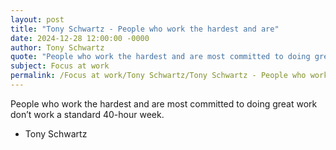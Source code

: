 ```yaml
---
layout: post
title: "Tony Schwartz - People who work the hardest and are"
date: 2024-12-28 12:00:00 -0000
author: Tony Schwartz
quote: "People who work the hardest and are most committed to doing great work don’t work a standard 40-hour week."
subject: Focus at work
permalink: /Focus at work/Tony Schwartz/Tony Schwartz - People who work the hardest and are
---
```


People who work the hardest and are most committed to doing great work don’t work a standard 40-hour week.

- Tony Schwartz
